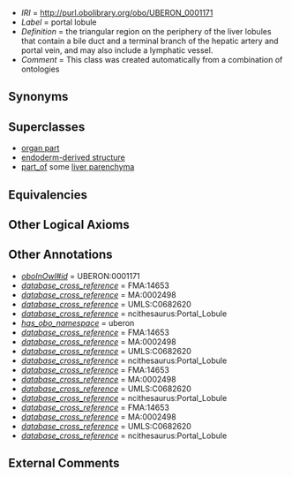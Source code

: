  * *IRI* = http://purl.obolibrary.org/obo/UBERON_0001171
 * *Label* = portal lobule
 * *Definition* = the triangular region on the periphery of the liver lobules that contain a bile duct and a terminal branch of the hepatic artery and portal vein, and may also include a lymphatic vessel.
 * *Comment* = This class was created automatically from a combination of ontologies

## Synonyms


## Superclasses

 * [organ part](../../UBERON/64/UBERON_0000064.md)
 * [endoderm-derived structure](../../UBERON/19/UBERON_0004119.md)
 * [part_of](../../BFO/50/BFO_0000050.md) some [liver parenchyma](../../UBERON/80/UBERON_0001280.md)

## Equivalencies


## Other Logical Axioms


## Other Annotations

 * *[oboInOwl#id](../../id/oboInOwl#id.md)* = UBERON:0001171
 * *[database_cross_reference](../../ef/oboInOwl#hasDbXref.md)* = FMA:14653
 * *[database_cross_reference](../../ef/oboInOwl#hasDbXref.md)* = MA:0002498
 * *[database_cross_reference](../../ef/oboInOwl#hasDbXref.md)* = UMLS:C0682620
 * *[database_cross_reference](../../ef/oboInOwl#hasDbXref.md)* = ncithesaurus:Portal_Lobule
 * *[has_obo_namespace](../../ce/oboInOwl#hasOBONamespace.md)* = uberon
 * *[database_cross_reference](../../ef/oboInOwl#hasDbXref.md)* = FMA:14653
 * *[database_cross_reference](../../ef/oboInOwl#hasDbXref.md)* = MA:0002498
 * *[database_cross_reference](../../ef/oboInOwl#hasDbXref.md)* = UMLS:C0682620
 * *[database_cross_reference](../../ef/oboInOwl#hasDbXref.md)* = ncithesaurus:Portal_Lobule
 * *[database_cross_reference](../../ef/oboInOwl#hasDbXref.md)* = FMA:14653
 * *[database_cross_reference](../../ef/oboInOwl#hasDbXref.md)* = MA:0002498
 * *[database_cross_reference](../../ef/oboInOwl#hasDbXref.md)* = UMLS:C0682620
 * *[database_cross_reference](../../ef/oboInOwl#hasDbXref.md)* = ncithesaurus:Portal_Lobule
 * *[database_cross_reference](../../ef/oboInOwl#hasDbXref.md)* = FMA:14653
 * *[database_cross_reference](../../ef/oboInOwl#hasDbXref.md)* = MA:0002498
 * *[database_cross_reference](../../ef/oboInOwl#hasDbXref.md)* = UMLS:C0682620
 * *[database_cross_reference](../../ef/oboInOwl#hasDbXref.md)* = ncithesaurus:Portal_Lobule

## External Comments

